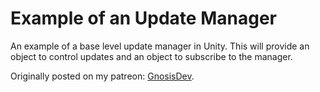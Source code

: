 # Example of an Update Manager
An example of a base level update manager in Unity. This will provide an object to control updates and an object to subscribe to the manager.

Originally posted on my patreon: [GnosisDev](https://www.patreon.com/posts/63181814).
